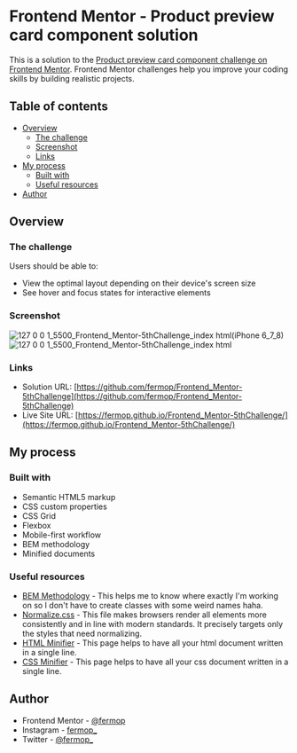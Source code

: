 # Frontend Mentor - Product preview card component solution

This is a solution to the [Product preview card component challenge on Frontend Mentor](https://www.frontendmentor.io/challenges/product-preview-card-component-GO7UmttRfa). Frontend Mentor challenges help you improve your coding skills by building realistic projects.

## Table of contents

- [Overview](#overview)
  - [The challenge](#the-challenge)
  - [Screenshot](#screenshot)
  - [Links](#links)
- [My process](#my-process)
  - [Built with](#built-with)
  - [Useful resources](#useful-resources)
- [Author](#author)

## Overview

### The challenge

Users should be able to:

- View the optimal layout depending on their device's screen size
- See hover and focus states for interactive elements

### Screenshot

![127 0 0 1_5500_Frontend_Mentor-5thChallenge_index html(iPhone 6_7_8)](https://user-images.githubusercontent.com/107861444/182201761-54a22a4e-ed8a-4fe5-b175-b19b1f555389.png)
![127 0 0 1_5500_Frontend_Mentor-5thChallenge_index html](https://user-images.githubusercontent.com/107861444/182201853-3301ef94-4495-4d67-b7dc-16138fe358aa.png)

### Links

- Solution URL: [https://github.com/fermop/Frontend_Mentor-5thChallenge](https://github.com/fermop/Frontend_Mentor-5thChallenge)
- Live Site URL: [https://fermop.github.io/Frontend_Mentor-5thChallenge/](https://fermop.github.io/Frontend_Mentor-5thChallenge/)

## My process

### Built with

- Semantic HTML5 markup
- CSS custom properties
- CSS Grid
- Flexbox
- Mobile-first workflow
- BEM methodology
- Minified documents

### Useful resources

- [BEM Methodology](https://9elements.com/bem-cheat-sheet/) - This helps me to know where exactly I'm working on so I don't have to create classes with some weird names haha.
- [Normalize.css](https://necolas.github.io/normalize.css/) - This file makes browsers render all elements more consistently and in line with modern standards. It precisely targets only the styles that need normalizing.
- [HTML Minifier](https://codebeautify.org/minify-html) - This page helps to have all your html document written in a single line.
- [CSS Minifier](https://cssminifier.org/) - This page helps to have all your css document written in a single line.

## Author

- Frontend Mentor - [@fermop](https://www.frontendmentor.io/profile/fermop)
- Instagram - [fermop_](https://www.instagram.com/fermop_/)
- Twitter - [@fermop_](https://twitter.com/fermop_)